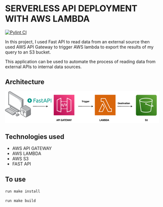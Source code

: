 # SERVERLESS API DEPLOYMENT WITH AWS LAMBDA

[![Pylint CI](https://github.com/lornamariak/aws-serverless/actions/workflows/pylint.yml/badge.svg?branch=main)](https://github.com/lornamariak/aws-serverless/actions/workflows/pylint.yml)

In this project, I used Fast API to read data from an external source then used AWS API Gateway to trigger AWS lambda to export the results of my query to an S3 bucket. 

This application can be used to automate the process of reading data from external APIs to internal data sources.

## Architecture

![](workflowdiagram.png)

## Technologies used

- AWS API GATEWAY
- AWS LAMBDA
- AWS S3
- FAST API

## To use
`run make install`

`run make build`

